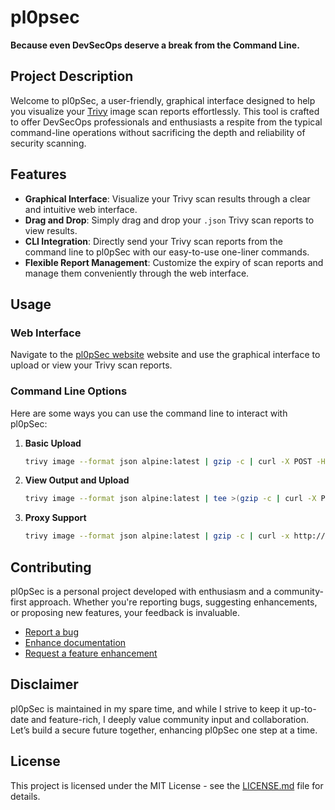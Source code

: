# pl0psec

**Because even DevSecOps deserve a break from the Command Line.**

## Project Description

Welcome to pl0pSec, a user-friendly, graphical interface designed to help you visualize your [Trivy](https://aquasecurity.github.io/trivy/) image scan reports effortlessly. This tool is crafted to offer DevSecOps professionals and enthusiasts a respite from the typical command-line operations without sacrificing the depth and reliability of security scanning.

## Features

- **Graphical Interface**: Visualize your Trivy scan results through a clear and intuitive web interface.
- **Drag and Drop**: Simply drag and drop your `.json` Trivy scan reports to view results.
- **CLI Integration**: Directly send your Trivy scan reports from the command line to pl0pSec with our easy-to-use one-liner commands.
- **Flexible Report Management**: Customize the expiry of scan reports and manage them conveniently through the web interface.

## Usage

### Web Interface

Navigate to the [pl0pSec website](https://plopsec.com) website and use the graphical interface to upload or view your Trivy scan reports.

### Command Line Options

Here are some ways you can use the command line to interact with pl0pSec:

1. **Basic Upload**
   ```bash
   trivy image --format json alpine:latest | gzip -c | curl -X POST -H "Content-Encoding: gzip" -H "Content-Type: application/json" --data-binary @- https://plopsec.com/api/v1/scan
   ```

2. **View Output and Upload**
   ```bash
   trivy image --format json alpine:latest | tee >(gzip -c | curl -X POST -H "Content-Encoding: gzip" -H "Content-Type: application/json" --data-binary @- https://plopsec.com/api/v1/scan)
   ```

3. **Proxy Support**
   ```bash
   trivy image --format json alpine:latest | gzip -c | curl -x http://username:password@yourproxy:port -X POST -H "Content-Type: application/json" --data-binary @- https://plopsec.com/api/v1/scan
   ```

## Contributing

pl0pSec is a personal project developed with enthusiasm and a community-first approach. Whether you're reporting bugs, suggesting enhancements, or proposing new features, your feedback is invaluable.

- [Report a bug](https://github.com/pl0psec/plopsec.com/discussions/new?category=bugs)
- [Enhance documentation](https://github.com/pl0psec/plopsec.com/discussions/new?category=documentation)
- [Request a feature enhancement](https://github.com/pl0psec/plopsec.com/discussions/new?category=ideas)

## Disclaimer

pl0pSec is maintained in my spare time, and while I strive to keep it up-to-date and feature-rich, I deeply value community input and collaboration. Let’s build a secure future together, enhancing pl0pSec one step at a time.

## License

This project is licensed under the MIT License - see the [LICENSE.md](LICENSE) file for details.
